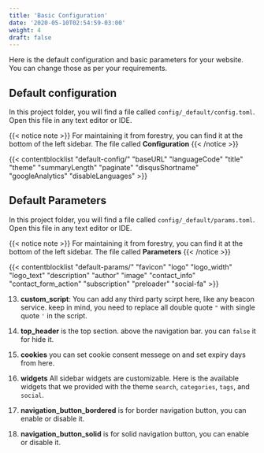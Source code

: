 ```yaml
---
title: 'Basic Configuration'
date: '2020-05-10T02:54:59-03:00'
weight: 4
draft: false
---
```


Here is the default configuration and basic parameters for your website. You can change those as per your requirements.

## Default configuration
In this project folder, you will find a file called `config/_default/config.toml`. Open this file in any text editor or IDE.

{{< notice note >}}
For maintaining it from forestry, you can find it at the bottom of the left sidebar. The file called **Configuration**
{{< /notice >}}

{{< contentblocklist "default-config/" "baseURL" "languageCode" "title" "theme" "summaryLength" "paginate" "disqusShortname" "googleAnalytics" "disableLanguages" >}}


## Default Parameters
In this project folder, you will find a file called `config/_default/params.toml`. Open this file in any text editor or IDE.

{{< notice note >}}
For maintaining it from forestry, you can find it at the bottom of the left sidebar. The file called **Parameters**
{{< /notice >}}

{{< contentblocklist "default-params/" "favicon" "logo" "logo_width" "logo_text" "description" "author" "image" "contact_info" "contact_form_action"  "subscription" "preloader" "social-fa" >}}


13. **custom_script**: You can add any third party scirpt here, like any beacon service. keep in mind, you need to replace all double quote `"` with single quote `'` in the script.

14. **top_header** is the top section. above the navigation bar. you can `false` it for hide it.

15. **cookies** you can set cookie consent messege on and set expiry days from here.

16. **widgets**  All sidebar widgets are customizable. Here is the available widgets that we provided with the theme `search`, `categories`, `tags`, and  `social`.

17. **navigation_button_bordered** is for border navigation button, you can enable or disable it.

18. **navigation_button_solid** is for solid navigation button, you can enable or disable it.